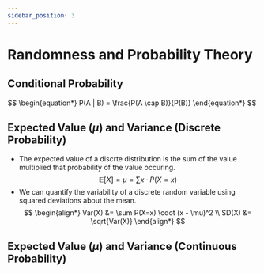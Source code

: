 ```yaml
---
sidebar_position: 3
---
```


# Randomness and Probability Theory

## Conditional Probability

$$
\begin{equation*}
    P(A | B) = \frac{P(A \cap B)}{P(B)}
\end{equation*}
$$

## Expected Value ($\mu$) and Variance (Discrete Probability)

* The expected value of a discrte distribution is the sum of the value multiplied that probability of the value occuring.  
$$
\begin{equation*}
    \mathbb{E}[X] = \mu = \sum x \cdot P(X=x)
\end{equation*}
$$  
* We can quantify the variability of a discrete random variable using squared deviations about the mean.  
$$
\begin{align*}
    Var(X) &= \sum P(X=x) \cdot (x - \mu)^2  \\  
    SD(X) &= \sqrt{Var(X)}
\end{align*}
$$  

## Expected Value ($\mu$) and Variance (Continuous Probability)


